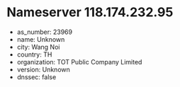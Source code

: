 # Nameserver 118.174.232.95

* as_number: 23969
* name: Unknown
* city: Wang Noi
* country: TH
* organization: TOT Public Company Limited
* version: Unknown
* dnssec: false
